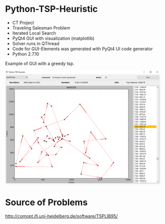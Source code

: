 # Python-TSP-Heuristic

* CT Project
* Traveling Salesman Problem
* Iterated Local Search
* PyQt4 GUI with visualization (matplotlib)
* Solver runs in QThread
* Code for GUI-Elements was generated with PyQt4 UI code generator
* Python 2.7.10

Example of GUI with a greedy tsp.

![alt tag](https://github.com/fritziF/Python-TSP-Heuristic/blob/master/gui_tsp-ILS.PNG)

# Source of Problems

http://comopt.ifi.uni-heidelberg.de/software/TSPLIB95/